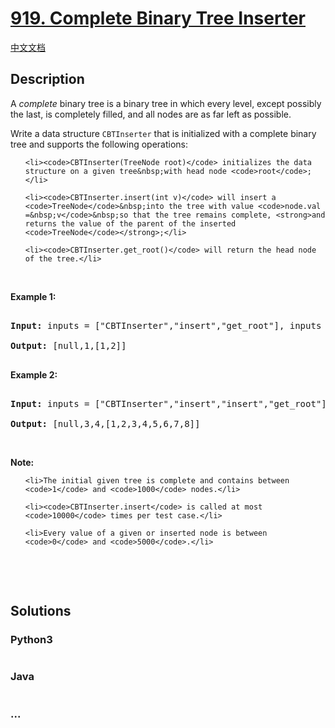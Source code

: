 # [919. Complete Binary Tree Inserter](https://leetcode.com/problems/complete-binary-tree-inserter)

[中文文档](/solution/0900-0999/0919.Complete%20Binary%20Tree%20Inserter/README.md)

## Description

<p>A <em>complete</em> binary tree is a binary tree in which every level, except possibly the last, is completely filled, and all nodes are as far left as possible.</p>

<p>Write a data structure&nbsp;<code>CBTInserter</code>&nbsp;that is initialized with a complete binary tree and supports the following operations:</p>

<ul>

    <li><code>CBTInserter(TreeNode root)</code> initializes the data structure on a given tree&nbsp;with head node <code>root</code>;</li>

    <li><code>CBTInserter.insert(int v)</code> will insert a <code>TreeNode</code>&nbsp;into the tree with value <code>node.val =&nbsp;v</code>&nbsp;so that the tree remains complete, <strong>and returns the value of the parent of the inserted <code>TreeNode</code></strong>;</li>

    <li><code>CBTInserter.get_root()</code> will return the head node of the tree.</li>

</ul>

<ol>

</ol>

<div>

<p>&nbsp;</p>

<p><strong>Example 1:</strong></p>

<pre>

<strong>Input: </strong>inputs = <span id="example-input-1-1">[&quot;CBTInserter&quot;,&quot;insert&quot;,&quot;get_root&quot;]</span>, inputs = <span id="example-input-1-2">[[[1]],[2],[]]</span>

<strong>Output: </strong><span id="example-output-1">[null,1,[1,2]]</span>

</pre>

<div>

<p><strong>Example 2:</strong></p>

<pre>

<strong>Input: </strong>inputs = <span id="example-input-2-1">[&quot;CBTInserter&quot;,&quot;insert&quot;,&quot;insert&quot;,&quot;get_root&quot;]</span>, inputs = <span id="example-input-2-2">[[[1,2,3,4,5,6]],[7],[8],[]]</span>

<strong>Output: </strong><span id="example-output-2">[null,3,4,[1,2,3,4,5,6,7,8]]</span></pre>

</div>

<div>

<p>&nbsp;</p>

<p><strong>Note:</strong></p>

<ol>

    <li>The initial given tree is complete and contains between <code>1</code> and <code>1000</code> nodes.</li>

    <li><code>CBTInserter.insert</code> is called at most <code>10000</code> times per test case.</li>

    <li>Every value of a given or inserted node is between <code>0</code> and <code>5000</code>.</li>

</ol>

</div>

</div>

<div>

<p>&nbsp;</p>

<div>&nbsp;</div>

</div>

## Solutions

<!-- tabs:start -->

### **Python3**

```python

```

### **Java**

```java

```

### **...**

```

```

<!-- tabs:end -->
